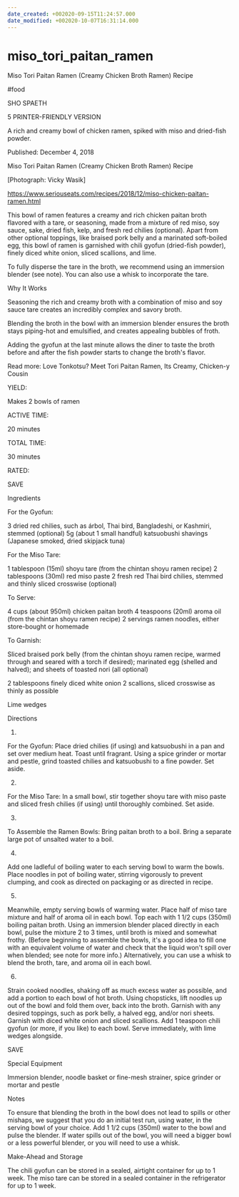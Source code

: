```yaml
---
date_created: +002020-09-15T11:24:57.000
date_modified: +002020-10-07T16:31:14.000
---
```


# miso_tori_paitan_ramen

Miso Tori Paitan Ramen (Creamy Chicken Broth Ramen) Recipe

#food

SHO SPAETH

5 PRINTER-FRIENDLY VERSION

A rich and creamy bowl of chicken ramen, spiked with miso and dried-fish powder.

Published: December 4, 2018

Miso Tori Paitan Ramen (Creamy Chicken Broth Ramen) Recipe

[Photograph: Vicky Wasik]

https://www.seriouseats.com/recipes/2018/12/miso-chicken-paitan-ramen.html

This bowl of ramen features a creamy and rich chicken paitan broth flavored with a tare, or seasoning, made from a mixture of red miso, soy sauce, sake, dried fish, kelp, and fresh red chilies (optional). Apart from other optional toppings, like braised pork belly and a marinated soft-boiled egg, this bowl of ramen is garnished with chili gyofun (dried-fish powder), finely diced white onion, sliced scallions, and lime.

To fully disperse the tare in the broth, we recommend using an immersion blender (see note). You can also use a whisk to incorporate the tare.

Why It Works

Seasoning the rich and creamy broth with a combination of miso and soy sauce tare creates an incredibly complex and savory broth.

Blending the broth in the bowl with an immersion blender ensures the broth stays piping-hot and emulsified, and creates appealing bubbles of froth.

Adding the gyofun at the last minute allows the diner to taste the broth before and after the fish powder starts to change the broth's flavor.

Read more: Love Tonkotsu? Meet Tori Paitan Ramen, Its Creamy, Chicken-y Cousin

YIELD:

Makes 2 bowls of ramen

ACTIVE TIME:

20 minutes

TOTAL TIME:

30 minutes

RATED:

    
 SAVE

Ingredients

For the Gyofun:

3 dried red chilies, such as árbol, Thai bird, Bangladeshi, or Kashmiri, stemmed (optional)
5g (about 1 small handful) katsuobushi shavings (Japanese smoked, dried skipjack tuna)

For the Miso Tare:

1 tablespoon (15ml) shoyu tare (from the chintan shoyu ramen recipe)
2 tablespoons (30ml) red miso paste
2 fresh red Thai bird chilies, stemmed and thinly sliced crosswise (optional)

To Serve:

4 cups (about 950ml) chicken paitan broth
4 teaspoons (20ml) aroma oil (from the chintan shoyu ramen recipe)
2 servings ramen noodles, either store-bought or homemade

To Garnish:

Sliced braised pork belly (from the chintan shoyu ramen recipe, warmed through and seared with a torch if desired); marinated egg (shelled and halved); and sheets of toasted nori (all optional)

2 tablespoons finely diced white onion
2 scallions, sliced crosswise as thinly as possible

Lime wedges

Directions

1.

For the Gyofun: Place dried chilies (if using) and katsuobushi in a pan and set over medium heat. Toast until fragrant. Using a spice grinder or mortar and pestle, grind toasted chilies and katsuobushi to a fine powder. Set aside.

2.

For the Miso Tare: In a small bowl, stir together shoyu tare with miso paste and sliced fresh chilies (if using) until thoroughly combined. Set aside.

3.

To Assemble the Ramen Bowls: Bring paitan broth to a boil. Bring a separate large pot of unsalted water to a boil.

4.

Add one ladleful of boiling water to each serving bowl to warm the bowls. Place noodles in pot of boiling water, stirring vigorously to prevent clumping, and cook as directed on packaging or as directed in recipe.

5.

Meanwhile, empty serving bowls of warming water. Place half of miso tare mixture and half of aroma oil in each bowl. Top each with 1 1/2 cups (350ml) boiling paitan broth. Using an immersion blender placed directly in each bowl, pulse the mixture 2 to 3 times, until broth is mixed and somewhat frothy. (Before beginning to assemble the bowls, it's a good idea to fill one with an equivalent volume of water and check that the liquid won't spill over when blended; see note for more info.) Alternatively, you can use a whisk to blend the broth, tare, and aroma oil in each bowl.

6.

Strain cooked noodles, shaking off as much excess water as possible, and add a portion to each bowl of hot broth. Using chopsticks, lift noodles up out of the bowl and fold them over, back into the broth. Garnish with any desired toppings, such as pork belly, a halved egg, and/or nori sheets. Garnish with diced white onion and sliced scallions. Add 1 teaspoon chili gyofun (or more, if you like) to each bowl. Serve immediately, with lime wedges alongside.

 SAVE

Special Equipment

Immersion blender, noodle basket or fine-mesh strainer, spice grinder or mortar and pestle

Notes

To ensure that blending the broth in the bowl does not lead to spills or other mishaps, we suggest that you do an initial test run, using water, in the serving bowl of your choice. Add 1 1/2 cups (350ml) water to the bowl and pulse the blender. If water spills out of the bowl, you will need a bigger bowl or a less powerful blender, or you will need to use a whisk.

Make-Ahead and Storage

The chili gyofun can be stored in a sealed, airtight container for up to 1 week. The miso tare can be stored in a sealed container in the refrigerator for up to 1 week.
